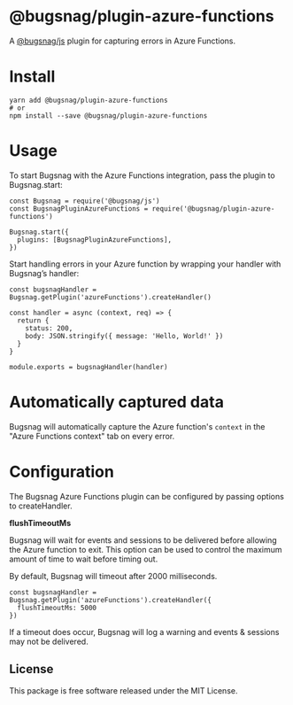 # @bugsnag/plugin-azure-functions

A [@bugsnag/js](https://github.com/bugsnag/bugsnag-js) plugin for capturing errors in Azure Functions.

# Install

````
yarn add @bugsnag/plugin-azure-functions
# or
npm install --save @bugsnag/plugin-azure-functions
````

# Usage

To start Bugsnag with the Azure Functions integration, pass the plugin to Bugsnag.start:

````
const Bugsnag = require('@bugsnag/js')
const BugsnagPluginAzureFunctions = require('@bugsnag/plugin-azure-functions')

Bugsnag.start({
  plugins: [BugsnagPluginAzureFunctions],
})
````

Start handling errors in your Azure function by wrapping your handler with Bugsnag’s handler:

````
const bugsnagHandler = Bugsnag.getPlugin('azureFunctions').createHandler()

const handler = async (context, req) => {
  return {
    status: 200,
    body: JSON.stringify({ message: 'Hello, World!' })
  }
}

module.exports = bugsnagHandler(handler)
````

# Automatically captured data

Bugsnag will automatically capture the Azure function's `context` in the "Azure Functions context" tab on every error.

# Configuration

The Bugsnag Azure Functions plugin can be configured by passing options to createHandler.

**flushTimeoutMs**

Bugsnag will wait for events and sessions to be delivered before allowing the Azure function to exit. This option can be used to control the maximum amount of time to wait before timing out.

By default, Bugsnag will timeout after 2000 milliseconds.

````
const bugsnagHandler = Bugsnag.getPlugin('azureFunctions').createHandler({
  flushTimeoutMs: 5000
})
````

If a timeout does occur, Bugsnag will log a warning and events & sessions may not be delivered.

## License

This package is free software released under the MIT License.